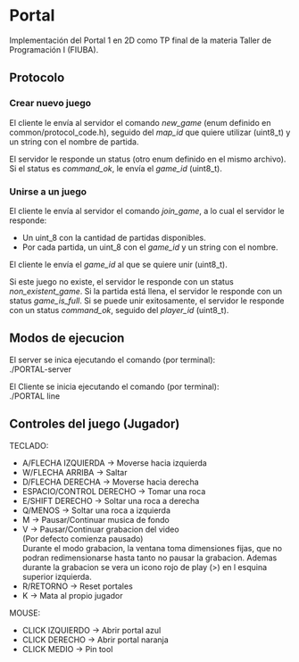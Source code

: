# Portal
Implementación del Portal 1 en 2D como TP final de la materia Taller de Programación I (FIUBA).

## Protocolo

### Crear nuevo juego
El cliente le envía al servidor el comando _new_game_ (enum definido en common/protocol_code.h), seguido del _map_id_ que quiere utilizar (uint8_t) y un string con el nombre de partida.

El servidor le responde un status (otro enum definido en el mismo archivo). Si el status es _command_ok_, le envía el _game_id_ (uint8_t).

### Unirse a un juego
El cliente le envía al servidor el comando _join_game_, a lo cual el servidor le responde:
- Un uint_8 con la cantidad de partidas disponibles.
- Por cada partida, un uint_8 con el _game_id_ y un string con el nombre.

El cliente le envía el _game_id_ al que se quiere unir (uint8_t).

Si este juego no existe, el servidor le responde con un status _non_existent_game_.
Si la partida está llena, el servidor le responde con un status _game_is_full_.
Si se puede unir exitosamente, el servidor le responde con un status _command_ok_, seguido del _player_id_ (uint8_t).

## Modos de ejecucion

El server se inica ejecutando el comando (por terminal):  
	./PORTAL-server  
  
El Cliente se inicia ejecutando el comando (por terminal):  
	./PORTAL line  

## Controles del juego (Jugador)

TECLADO:  
  
- A/FLECHA IZQUIERDA -> Moverse hacia izquierda  
- W/FLECHA ARRIBA -> Saltar  
- D/FLECHA DERECHA -> Moverse hacia derecha  
- ESPACIO/CONTROL DERECHO -> Tomar una roca  
- E/SHIFT DERECHO -> Soltar una roca a derecha  
- Q/MENOS -> Soltar una roca a izquierda  
- M -> Pausar/Continuar musica de fondo  
- V -> Pausar/Continuar grabacion del video  
	(Por defecto comienza pausado)  
	Durante el modo grabacion, la ventana toma dimensiones fijas, 
	que no podran redimensionarse hasta tanto no pausar la 
	grabacion. Ademas durante la grabacion se vera un icono rojo
	de play (>) en l esquina superior izquierda. 
- R/RETORNO -> Reset portales  
- K -> Mata al propio jugador  

MOUSE:  

- CLICK IZQUIERDO -> Abrir portal azul  
- CLICK DERECHO -> Abrir portal naranja  
- CLICK MEDIO -> Pin tool  



